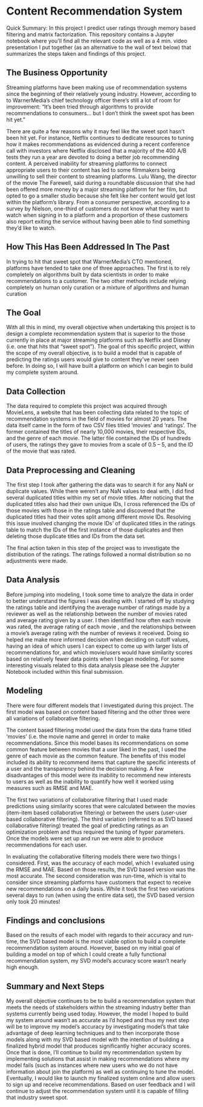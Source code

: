 # Content Recommendation System
Quick Summary: In this project I predict user ratings through memory based filtering and matrix factorization. This repository contains a Jupyter notebook where you'll find all the relevant code as well as a 4 min. video presentation I put together (as an alternative to the wall of text below) that summarizes the steps taken and findings of this project. 

## The Business Opportunity 
Streaming platforms have been making use of recommendation systems since the beginning of their relatively young industry. However, according to to WarnerMedia’s  chief technology officer there’s still a lot of room for improvement: “It’s been tried through algorithms to provide recommendations to consumers… but I don’t think the sweet spot has been hit yet.”

There are quite a few reasons why it may feel like the sweet spot hasn’t been hit yet. For instance, Netflix continues to dedicate resources to tuning how it makes recommendations as evidenced during a recent conference call with investors where Netflix disclosed that a majority of the 400 A/B tests they run a year are devoted to doing a better job recommending content. A perceived inability for streaming platforms to connect appropriate users to their content has led to some filmmakers being unwilling to sell their content to streaming platforms. Lulu Wang, the director of the movie The Farewell, said during a roundtable discussion that she had been offered more money by a major streaming platform for her film, but opted to go a smaller studio because she felt like her content would get lost within the platform’s library. From a consumer perspective, according to a survey by Nielson, one-third of customers do not know what they want to watch when signing in to a platform and a proportion of these customers also report exiting the service without having been able to find something they’d like to watch. 

## How This Has Been Addressed In The Past 
In trying to hit that sweet spot that WarnerMedia’s CTO mentioned, platforms have tended to take one of three approaches. The first is to rely completely on algorithms built by data scientists in order to make recommendations to a customer. The two other methods include relying completely on human only curation or a mixture of algorithms and human curation

## The Goal 
With all this in mind, my overall objective when undertaking this project is to design a complete recommendation system that is superior to the those currently in place at major streaming platforms such as Netflix and Disney (i.e. one that hits that “sweet spot”). The goal of this specific project, within the scope of my overall objective, is to build a model that is capable of predicting the ratings users would give to content they’ve never seen before. In doing so, I will have built a platform on which I can begin to build my complete system around. 

## Data Collection 
The data required to complete this project was acquired through MovieLens, a website that has been collecting data related to the topic of recommendation systems in the field of movies for almost 20 years. The data itself came in the form of two CSV files titled ‘movies’ and ‘ratings’. The former contained the titles of nearly 10,000 movies, their respective IDs, and the genre of each movie. The latter file contained the IDs of hundreds of users, the ratings they gave to movies from a scale of 0.5 – 5, and the ID of the  movie that was rated. 

## Data Preprocessing and Cleaning 
The first step I took after gathering the data was to search it for any NaN or duplicate values. While there weren’t any NaN values to deal with, I did find several duplicated titles within my set of movie titles. After noticing that the duplicated titles also had their own unique IDs, I cross referenced the IDs of those movies with those in the ratings table and discovered that the duplicated titles had their votes split among different movie IDs. Resolving this issue involved changing the movie IDs’ of duplicated titles in the ratings table to match the IDs of the first instance of those duplicates and then deleting those duplicate titles and IDs from the data set.

The final action taken in this step of the project was to investigate the distribution of the ratings. The ratings followed a normal distribution so no adjustments were made. 
	
## Data Analysis 
Before jumping into modeling, I took some time to analyze the data in order to better understand the figures I was dealing with. I started off by studying the ratings table and identifying the average number of ratings made by a reviewer as well as the relationship between the  number of movies rated and average rating given by a user. I then identified how often each movie was rated, the average rating of each movie , and the relationships between a movie’s average rating with the number of reviews it received. Doing so helped me make more informed decision when deciding on cutoff values, having an idea of which users I can expect to come up with larger lists of recommendations for, and which movie/users would have similarity scores based on relatively fewer data points when I began modeling. For some interesting visuals related to this data analysis please see the Jupyter Notebook included within this final submission.

## Modeling
There were four different models that I investigated during this project. The first model was based on content based filtering and the other three were all variations of collaborative filtering. 

The content based filtering model used the data from the data frame titled ‘movies’  (i.e. the movie name and genre) in order to make recommendations. Since this model bases its recommendations on some common feature between movies that a user liked in the past, I used the genre of each movie as the common feature. The benefits of this model included its ability to recommend items that capture the specific interests of a user and the transparency behind the decision making. A few disadvantages of this model were its inability to recommend new interests to users as well as the inability to quantify how well it worked using measures such as RMSE and MAE. 

The first two variations of collaborative filtering that I used made predictions using similarity scores that were calculated between the movies (item-item based collaborative filtering) or between the users (user-user based collaborative filtering). The third variation (referred to as SVD based collaborative filtering) treated the goal of predicting ratings as an optimization problem and thus required the tuning of hyper parameters. Once the models were set up and run we were able to produce recommendations for each user. 

In evaluating the collaborative filtering models there were two things I considered. First, was the accuracy of each model, which I evaluated using the RMSE and MAE. Based on those results, the SVD based version was the most accurate. The second consideration was run-time, which is vital to consider since streaming platforms have customers that expect to receive new recommendations on a daily basis. While it took the first two variations several days to run (when using the entire data set), the SVD based version only took 20 minutes! 

## Findings and conclusions
Based on the results of each model with regards to their accuracy and run-time, the SVD based model is the most viable option to build a complete recommendation system around. However, based on my initial goal of building a model on top of which I could create a fully functional recommendation system, my SVD model’s accuracy score wasn’t nearly high enough. 

## Summary and Next Steps
My overall objective continues to be to build a recommendation system that meets the needs of stakeholders within the streaming industry better than systems currently being used today. However, the model I hoped to build my system around wasn’t as accurate as I’d hoped and thus my next step will be to improve my model’s accuracy by investigating model’s that take advantage of deep learning techniques and to then incorporate those models along with my SVD based model with the intention of building a finalized hybrid model that produces significantly higher accuracy scores. Once that is done, I’ll continue to build my recommendation system by implementing solutions that assist in making recommendations where my model fails (such as instances where new users who we do not have information about join the platform) as well as continuing to tune the model. Eventually, I would like to launch my finalized system online and allow users to sign up and receive recommendations. Based on user feedback and I will continue to adjust the recommendation system until it is capable of filling that industry sweet spot. 
